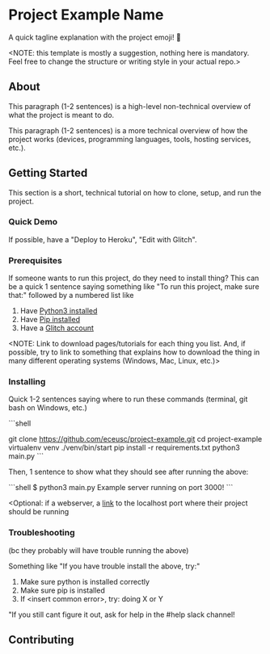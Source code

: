 # Project Example Name

A quick tagline explanation with the project emoji! :notebook:

\<NOTE: this template is mostly a suggestion, nothing here is mandatory. Feel free to change the structure or writing style in your actual repo.\>

## About

This paragraph (1-2 sentences) is a high-level non-technical overview of what the project is meant to do. 

This paragraph (1-2 sentences) is a more technical overview of how the project works (devices, programming languages, tools, hosting services, etc.). 

## Getting Started

This section is a short, technical tutorial on how to clone, setup, and run the project.

### Quick Demo

If possible, have a "Deploy to Heroku", "Edit with Glitch". 


### Prerequisites

If someone wants to run this project, do they need to install thing? This can be a quick 1 sentence saying something like "To run this project, make sure that:" followed by a numbered list like

1. Have [Python3 installed](https://www.python.org/downloads/)
2. Have [Pip installed](https://pip.pypa.io/en/stable/installing/)
3. Have a [Glitch account](https://www.glitch.com)

\<NOTE: Link to download pages/tutorials for each thing you list. And, if possible, try to link to something that explains how to download the thing in many different operating systems (Windows, Mac, Linux, etc.)\>

### Installing

Quick 1-2 sentences saying where to run these commands (terminal, git bash on Windows, etc.)

\`\`\`shell

git clone https://github.com/eceusc/project-example.git
cd project-example
virtualenv venv
./venv/bin/start
pip install -r requirements.txt
python3 main.py
\`\`\`

Then, 1 sentence to show what they should see after running the above:

\`\`\`shell
$ python3 main.py
Example server running on port 3000!
\`\`\`

\<Optional: if a webserver, a [link](http://localhost:3000) to the localhost port where their project should be running


### Troubleshooting
(bc they probably will have trouble running the above)

Something like "If you have trouble install the above, try:"

1. Make sure python is installed correctly
2. Make sure pip is installed
3. If \<insert common error\>, try: doing X or Y

"If you still cant figure it out, ask for help in the #help slack channel!


## Contributing

